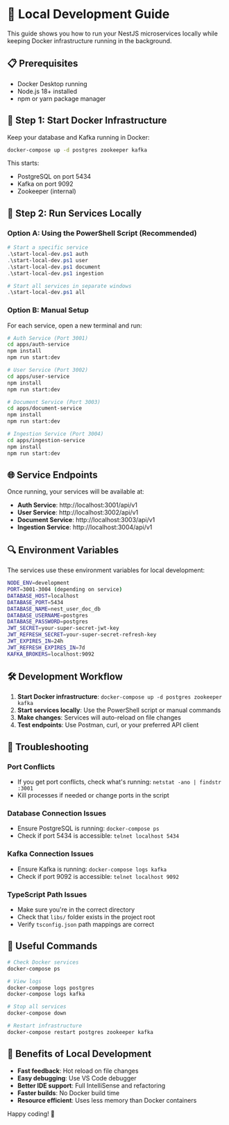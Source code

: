 # 🚀 Local Development Guide

This guide shows you how to run your NestJS microservices locally while keeping Docker infrastructure running in the background.

## 📋 Prerequisites

- Docker Desktop running
- Node.js 18+ installed
- npm or yarn package manager

## 🐳 Step 1: Start Docker Infrastructure

Keep your database and Kafka running in Docker:

```bash
docker-compose up -d postgres zookeeper kafka
```

This starts:
- PostgreSQL on port 5434
- Kafka on port 9092
- Zookeeper (internal)

## 🔧 Step 2: Run Services Locally

### Option A: Using the PowerShell Script (Recommended)

```powershell
# Start a specific service
.\start-local-dev.ps1 auth
.\start-local-dev.ps1 user
.\start-local-dev.ps1 document
.\start-local-dev.ps1 ingestion

# Start all services in separate windows
.\start-local-dev.ps1 all
```

### Option B: Manual Setup

For each service, open a new terminal and run:

```bash
# Auth Service (Port 3001)
cd apps/auth-service
npm install
npm run start:dev

# User Service (Port 3002)
cd apps/user-service
npm install
npm run start:dev

# Document Service (Port 3003)
cd apps/document-service
npm install
npm run start:dev

# Ingestion Service (Port 3004)
cd apps/ingestion-service
npm install
npm run start:dev
```

## 🌐 Service Endpoints

Once running, your services will be available at:

- **Auth Service**: http://localhost:3001/api/v1
- **User Service**: http://localhost:3002/api/v1
- **Document Service**: http://localhost:3003/api/v1
- **Ingestion Service**: http://localhost:3004/api/v1

## 🔍 Environment Variables

The services use these environment variables for local development:

```bash
NODE_ENV=development
PORT=3001-3004 (depending on service)
DATABASE_HOST=localhost
DATABASE_PORT=5434
DATABASE_NAME=nest_user_doc_db
DATABASE_USERNAME=postgres
DATABASE_PASSWORD=postgres
JWT_SECRET=your-super-secret-jwt-key
JWT_REFRESH_SECRET=your-super-secret-refresh-key
JWT_EXPIRES_IN=24h
JWT_REFRESH_EXPIRES_IN=7d
KAFKA_BROKERS=localhost:9092
```

## 🛠️ Development Workflow

1. **Start Docker infrastructure**: `docker-compose up -d postgres zookeeper kafka`
2. **Start services locally**: Use the PowerShell script or manual commands
3. **Make changes**: Services will auto-reload on file changes
4. **Test endpoints**: Use Postman, curl, or your preferred API client

## 🐛 Troubleshooting

### Port Conflicts
- If you get port conflicts, check what's running: `netstat -ano | findstr :3001`
- Kill processes if needed or change ports in the script

### Database Connection Issues
- Ensure PostgreSQL is running: `docker-compose ps`
- Check if port 5434 is accessible: `telnet localhost 5434`

### Kafka Connection Issues
- Ensure Kafka is running: `docker-compose logs kafka`
- Check if port 9092 is accessible: `telnet localhost 9092`

### TypeScript Path Issues
- Make sure you're in the correct directory
- Check that `libs/` folder exists in the project root
- Verify `tsconfig.json` path mappings are correct

## 📝 Useful Commands

```bash
# Check Docker services
docker-compose ps

# View logs
docker-compose logs postgres
docker-compose logs kafka

# Stop all services
docker-compose down

# Restart infrastructure
docker-compose restart postgres zookeeper kafka
```

## 🎯 Benefits of Local Development

- **Fast feedback**: Hot reload on file changes
- **Easy debugging**: Use VS Code debugger
- **Better IDE support**: Full IntelliSense and refactoring
- **Faster builds**: No Docker build time
- **Resource efficient**: Uses less memory than Docker containers

Happy coding! 🎉 